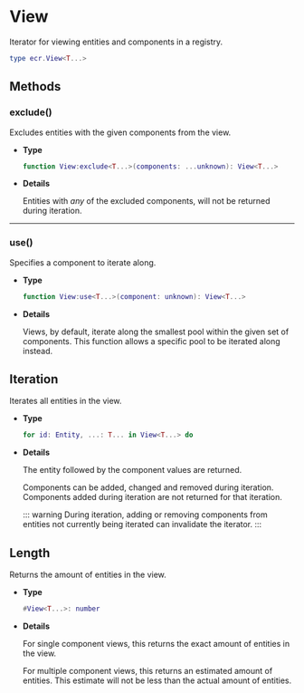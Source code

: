 # View

Iterator for viewing entities and components in a registry.

```lua
type ecr.View<T...>
```

## Methods

### exclude()

Excludes entities with the given components from the view.

- **Type**

    ```lua
    function View:exclude<T...>(components: ...unknown): View<T...>
    ```

- **Details**

    Entities with *any* of the excluded components, will not be returned during
    iteration.

--------------------------------------------------------------------------------

### use()

Specifies a component to iterate along.

- **Type**

    ```lua
    function View:use<T...>(component: unknown): View<T...>
    ```

- **Details**

    Views, by default, iterate along the smallest pool within the given set of
    components. This function allows a specific pool to be iterated along
    instead.

## Iteration

Iterates all entities in the view.

- **Type**

    ```lua
    for id: Entity, ...: T... in View<T...> do
    ```

- **Details**

    The entity followed by the component values are returned.

    Components can be added, changed and removed during iteration.
    Components added during iteration are not returned for that iteration.

    ::: warning
    During iteration, adding or removing components from entities not currently
    being iterated can invalidate the iterator.
    :::

## Length

Returns the amount of entities in the view.

- **Type**

    ```lua
    #View<T...>: number
    ```

- **Details**

    For single component views, this returns the exact amount of entities in the
    view.

    For multiple component views, this returns an estimated amount of entities.
    This estimate will not be less than the actual amount of entities.
